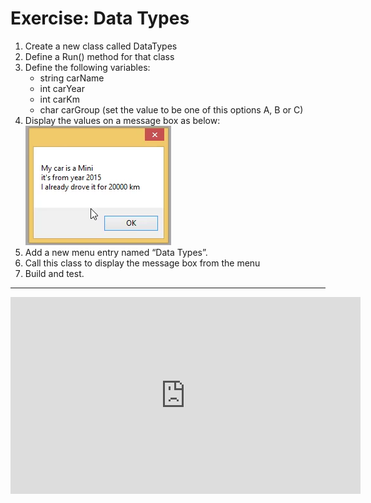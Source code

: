 ﻿# Exercise: Data Types
1. Create a new class called DataTypes  
2. Define a Run() method for that class  
3. Define the following variables:
    - string carName 
    - int carYear
    - int carKm
    - char carGroup (set the value to be one of this options A, B or C)  
4. Display the values on a message box as below:  
![](messagebox.png)  
5. Add a new menu entry named “Data Types”.  
6. Call this class to display the message box from the menu  
7. Build and test.  

---   
<iframe width="560" height="315" src="https://www.youtube.com/embed/_asGbeIkEgg?list=PL1DEQjXG2xnKI3TL-gsy91eXbh3ytOt6h" frameborder="0" allowfullscreen></iframe>
